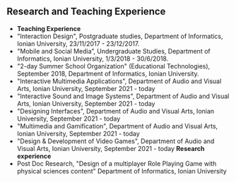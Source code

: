 ## Research and Teaching Experience
* **Teaching Experience**
* "Interaction Design", Postgraduate studies, Department of Informatics, Ionian University, 23/11/2017 - 23/12/2017.
* "Mobile and Social Media”, Undergraduate Studies, Department of Informatics, Ionian University, 1/3/2018 - 30/6/2018.
* "2-day Summer School Organization" (Educational Technologies), September 2018, Department of Informatics, Ionian University.
* "Interactive Multimedia Applications", Department of Audio and Visual Arts, Ionian University, September 2021 - today
* "Interactive Sound and Image Systems", Department of Audio and Visual Arts, Ionian University, September 2021 - today
* "Designing Interfaces", Department of Audio and Visual Arts, Ionian University, September 2021 - today
* "Multimedia and Gamification", Department of Audio and Visual Arts, Ionian University, September 2021 - today
* "Design & Development of Video Games", Department of Audio and Visual Arts, Ionian University, September 2021 - today
**Research experience**
* Post Doc Research, "Design of a multiplayer Role Playing Game with physical sciences content" Department of Informatics, Ionian University
